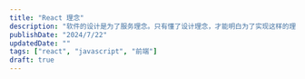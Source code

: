 ```yaml
---
title: "React 理念"
description: "软件的设计是为了服务理念。只有懂了设计理念，才能明白为了实现这样的理念需要如何架构。"
publishDate: "2024/7/22"
updatedDate: ""
tags: ["react", "javascript", "前端"]
draft: true
---
```

